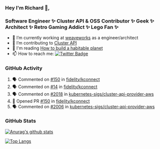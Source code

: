 ### Hey I'm Richard 👋, 

<h3 align="left">Software Engineer ✨ Cluster API & OSS Contributor ✨ Geek ✨ Architect ✨ Retro Gaming Addict ✨ Lego Fan ✨</h3>

- 🔭 I’m currently working at [weaveworks](https://github.com/weaveworks) as a engineer/architect
- 👯 I’m contributing to [Cluster API](https://github.com/kubernetes-sigs/cluster-api-provider-aws/pulls?q=is%3Aissue+is%3Apr+author%3Arichardcase+)
- 💬 I'm reading [How to build a habitable planet](https://www.amazon.co.uk/How-Build-Habitable-Planet-Humankind/dp/0691140065)
- 📫 How to reach me: [![Twitter Badge](https://img.shields.io/badge/-@fruit_case-00acee?style=flat&logo=Twitter&logoColor=white)](https://twitter.com/intent/follow?screen_name=fruit_case "Follow on Twitter")

### GitHub Activity 

<!--START_SECTION:activity-->
1. 🗣 Commented on [#150](https://github.com/fidelity/kconnect/issues/150) in [fidelity/kconnect](https://github.com/fidelity/kconnect)
2. 🗣 Commented on [#14](https://github.com/fidelity/kconnect/issues/14) in [fidelity/kconnect](https://github.com/fidelity/kconnect)
3. 🗣 Commented on [#2018](https://github.com/kubernetes-sigs/cluster-api-provider-aws/issues/2018) in [kubernetes-sigs/cluster-api-provider-aws](https://github.com/kubernetes-sigs/cluster-api-provider-aws)
4. 💪 Opened PR [#150](https://github.com/fidelity/kconnect/pull/150) in [fidelity/kconnect](https://github.com/fidelity/kconnect)
5. 🗣 Commented on [#2006](https://github.com/kubernetes-sigs/cluster-api-provider-aws/issues/2006) in [kubernetes-sigs/cluster-api-provider-aws](https://github.com/kubernetes-sigs/cluster-api-provider-aws)
<!--END_SECTION:activity-->

### GitHub Stats

[![Anurag's github stats](https://github-readme-stats.vercel.app/api?username=richardcase&count_private=true&show_icons=true)](https://github.com/anuraghazra/github-readme-stats)

[![Top Langs](https://github-readme-stats.vercel.app/api/top-langs/?username=richardcase&hide=html&layout=compact)](https://github.com/anuraghazra/github-readme-stats)
